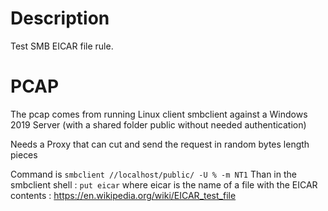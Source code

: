 # Description

Test SMB EICAR file rule.

# PCAP

The pcap comes from running Linux client smbclient against a Windows 2019 Server (with a shared folder public without needed authentication)

Needs a Proxy that can cut and send the request in random bytes length pieces

Command is
`smbclient //localhost/public/ -U % -m NT1`
Than in the smbclient shell :
`put eicar` where eicar is the name of a file with the EICAR contents :
https://en.wikipedia.org/wiki/EICAR_test_file
